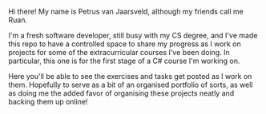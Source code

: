 Hi there! My name is Petrus van Jaarsveld, although my friends call me Ruan. 

I'm a fresh software developer, still busy with my CS degree, and I've made this repo to have a controlled space to share my progress as I work on projects 
for some of the extracurricular courses I've been doing. In particular, this one is for the first stage of a C# course I'm working on.

Here you'll be able to see the exercises and tasks get posted as I work on them. Hopefully to serve as a bit of an organised portfolio of sorts, 
as well as doing me the added favor of organising these projects neatly and backing them up online!
